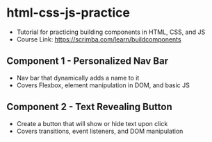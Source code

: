 # html-css-js-practice
- Tutorial for practicing building components in HTML, CSS, and JS
- Course Link: https://scrimba.com/learn/buildcomponents

## Component 1 - Personalized Nav Bar
- Nav bar that dynamically adds a name to it
- Covers Flexbox, element manipulation in DOM, and basic JS

## Component 2 - Text Revealing Button
- Create a button that will show or hide text upon click
- Covers transitions, event listeners, and DOM manipulation